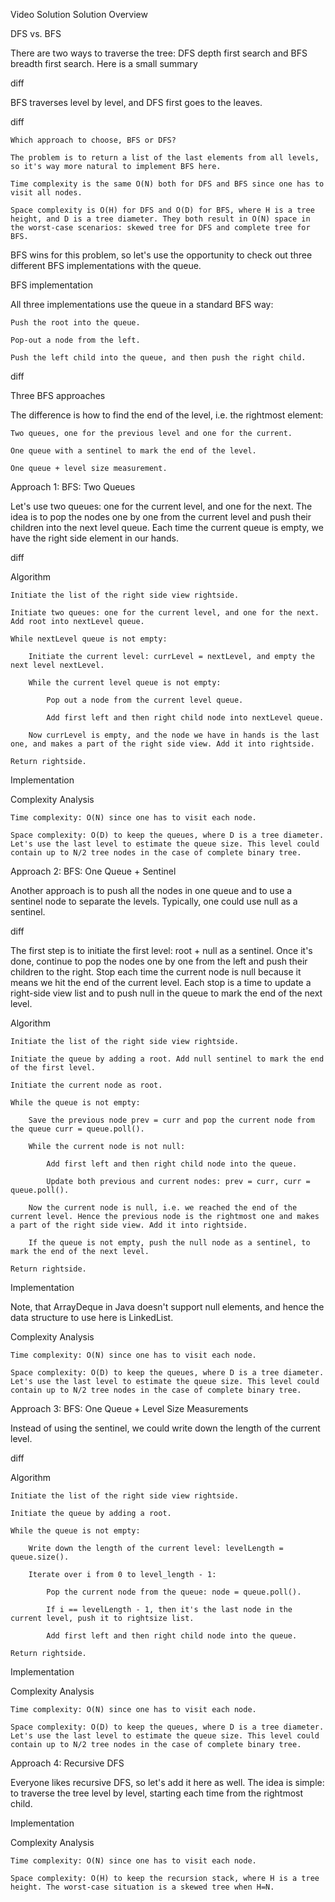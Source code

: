 Video Solution
Solution
Overview

DFS vs. BFS

There are two ways to traverse the tree: DFS depth first search and BFS breadth first search. Here is a small summary

diff

BFS traverses level by level, and DFS first goes to the leaves.

diff

    Which approach to choose, BFS or DFS?

    The problem is to return a list of the last elements from all levels, so it's way more natural to implement BFS here.

    Time complexity is the same O(N) both for DFS and BFS since one has to visit all nodes.

    Space complexity is O(H) for DFS and O(D) for BFS, where H is a tree height, and D is a tree diameter. They both result in O(N) space in the worst-case scenarios: skewed tree for DFS and complete tree for BFS.

BFS wins for this problem, so let's use the opportunity to check out three different BFS implementations with the queue.

BFS implementation

All three implementations use the queue in a standard BFS way:

    Push the root into the queue.

    Pop-out a node from the left.

    Push the left child into the queue, and then push the right child.

diff

Three BFS approaches

The difference is how to find the end of the level, i.e. the rightmost element:

    Two queues, one for the previous level and one for the current.

    One queue with a sentinel to mark the end of the level.

    One queue + level size measurement.



Approach 1: BFS: Two Queues

Let's use two queues: one for the current level, and one for the next. The idea is to pop the nodes one by one from the current level and push their children into the next level queue. Each time the current queue is empty, we have the right side element in our hands.

diff

Algorithm

    Initiate the list of the right side view rightside.

    Initiate two queues: one for the current level, and one for the next. Add root into nextLevel queue.

    While nextLevel queue is not empty:

        Initiate the current level: currLevel = nextLevel, and empty the next level nextLevel.

        While the current level queue is not empty:

            Pop out a node from the current level queue.

            Add first left and then right child node into nextLevel queue.

        Now currLevel is empty, and the node we have in hands is the last one, and makes a part of the right side view. Add it into rightside.

    Return rightside.

Implementation

Complexity Analysis

    Time complexity: O(N) since one has to visit each node.

    Space complexity: O(D) to keep the queues, where D is a tree diameter. Let's use the last level to estimate the queue size. This level could contain up to N/2 tree nodes in the case of complete binary tree.


Approach 2: BFS: One Queue + Sentinel

Another approach is to push all the nodes in one queue and to use a sentinel node to separate the levels. Typically, one could use null as a sentinel.

diff

The first step is to initiate the first level: root + null as a sentinel. Once it's done, continue to pop the nodes one by one from the left and push their children to the right. Stop each time the current node is null because it means we hit the end of the current level. Each stop is a time to update a right-side view list and to push null in the queue to mark the end of the next level.

Algorithm

    Initiate the list of the right side view rightside.

    Initiate the queue by adding a root. Add null sentinel to mark the end of the first level.

    Initiate the current node as root.

    While the queue is not empty:

        Save the previous node prev = curr and pop the current node from the queue curr = queue.poll().

        While the current node is not null:

            Add first left and then right child node into the queue.

            Update both previous and current nodes: prev = curr, curr = queue.poll().

        Now the current node is null, i.e. we reached the end of the current level. Hence the previous node is the rightmost one and makes a part of the right side view. Add it into rightside.

        If the queue is not empty, push the null node as a sentinel, to mark the end of the next level.

    Return rightside.

Implementation

Note, that ArrayDeque in Java doesn't support null elements, and hence the data structure to use here is LinkedList.

Complexity Analysis

    Time complexity: O(N) since one has to visit each node.

    Space complexity: O(D) to keep the queues, where D is a tree diameter. Let's use the last level to estimate the queue size. This level could contain up to N/2 tree nodes in the case of complete binary tree.


Approach 3: BFS: One Queue + Level Size Measurements

Instead of using the sentinel, we could write down the length of the current level.

diff

Algorithm

    Initiate the list of the right side view rightside.

    Initiate the queue by adding a root.

    While the queue is not empty:

        Write down the length of the current level: levelLength = queue.size().

        Iterate over i from 0 to level_length - 1:

            Pop the current node from the queue: node = queue.poll().

            If i == levelLength - 1, then it's the last node in the current level, push it to rightsize list.

            Add first left and then right child node into the queue.

    Return rightside.

Implementation

Complexity Analysis

    Time complexity: O(N) since one has to visit each node.

    Space complexity: O(D) to keep the queues, where D is a tree diameter. Let's use the last level to estimate the queue size. This level could contain up to N/2 tree nodes in the case of complete binary tree.


Approach 4: Recursive DFS

Everyone likes recursive DFS, so let's add it here as well. The idea is simple: to traverse the tree level by level, starting each time from the rightmost child.

Implementation

Complexity Analysis

    Time complexity: O(N) since one has to visit each node.

    Space complexity: O(H) to keep the recursion stack, where H is a tree height. The worst-case situation is a skewed tree when H=N.
